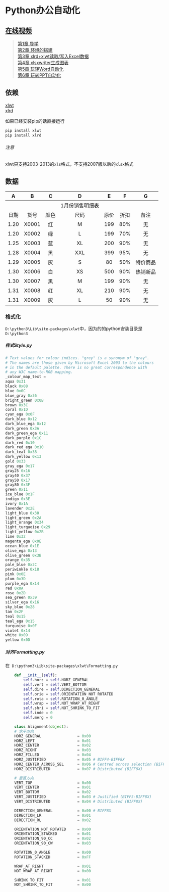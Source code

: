 # Python办公自动化
## [在线视频](https://www.bilibili.com/video/BV11p4y1n7Dx/)
> [第1章 导学](https://www.bilibili.com/video/BV16A411M7qM/)<br>
> [第2章 环境的搭建](https://www.bilibili.com/video/BV1NV411q7gV)<br>
> [第3章 xlrd+xlwt读取/写入Excel数据](https://www.bilibili.com/video/BV1BN411R7Q4)<br>
> [第4章 xlsxwriter生成图表 ](https://www.bilibili.com/video/BV1jr4y1N7Ty)<br>
> [第5章 玩转Word自动化 ](https://www.bil<br>ibili.com/video/BV1fA411T7oA)<br>
> [第6章 玩转PPT自动化](https://www.bilibili.com/video/BV1Kr4y1N7md)<br>

## 依赖
[xlwt](https://pypi.org/project/xlwt/1.0.0/)<br>
[xlrd](https://pypi.org/project/xlrd/)<br>

如果已经安装pip的话直接运行
```bash
pip install xlwt
pip install xlrd
```
###### 注意
xlwt只支持2003-2013的```xls```格式，不支持2007版以后的```xlsx```格式

## 数据
|A	|B    |C	 |D	 |E    |F	  |G|
|  :-:  |  :-:  | :-:   | :-:  |  :-:   |:-:    |:-:|
| | | |1月份销售明细表 |	|	|				
|日期	|货号    |颜色	 |尺码	 |原价    |折扣	  |备注|
|1.20	|X0001	|红	    |M	    |199	|80%	|无|
|1.20	|X0002	|绿	    |L	    |199	|70%	|无|
|1.25   |X0003	|蓝	    |XL	    |200	|90%	|无|
|1.28	|X0004	|黑	    |XXL	|399	|95%	|无|
|1.29	|X0005	|灰	    |S	    |80	    |50%	|特价商品|
|1.30	|X0006	|白	    |XS	    |500	|90%	|热销新品|
|1.30	|X0007	|黑	    |M	    |199	|90%	|无|
|1.31	|X0008	|红	    |XL	    |210	|90%	|无|
|1.31	|X0009	|灰	    |L	    |50	    |90%	|无|


### 格式化
```D:\python3\Lib\site-packages\xlwt```中，因为的的python安装目录是```D:\python3```
##### 样式Style.py
```python
# Text values for colour indices. "grey" is a synonym of "gray".
# The names are those given by Microsoft Excel 2003 to the colours
# in the default palette. There is no great correspondence with
# any W3C name-to-RGB mapping.
_colour_map_text = 
aqua 0x31
black 0x08
blue 0x0C
blue_gray 0x36
bright_green 0x0B
brown 0x3C
coral 0x1D
cyan_ega 0x0F
dark_blue 0x12
dark_blue_ega 0x12
dark_green 0x3A
dark_green_ega 0x11
dark_purple 0x1C
dark_red 0x10
dark_red_ega 0x10
dark_teal 0x38
dark_yellow 0x13
gold 0x33
gray_ega 0x17
gray25 0x16
gray40 0x37
gray50 0x17
gray80 0x3F
green 0x11
ice_blue 0x1F
indigo 0x3E
ivory 0x1A
lavender 0x2E
light_blue 0x30
light_green 0x2A
light_orange 0x34
light_turquoise 0x29
light_yellow 0x2B
lime 0x32
magenta_ega 0x0E
ocean_blue 0x1E
olive_ega 0x13
olive_green 0x3B
orange 0x35
pale_blue 0x2C
periwinkle 0x18
pink 0x0E
plum 0x3D
purple_ega 0x14
red 0x0A
rose 0x2D
sea_green 0x39
silver_ega 0x16
sky_blue 0x28
tan 0x2F
teal 0x15
teal_ega 0x15
turquoise 0x0F
violet 0x14
white 0x09
yellow 0x0D
```
##### 对齐Formatting.py
在``` D:\python3\Lib\site-packages\xlwt\Formatting.py```
```py
    def __init__(self):
        self.horz = self.HORZ_GENERAL
        self.vert = self.VERT_BOTTOM
        self.dire = self.DIRECTION_GENERAL
        self.orie = self.ORIENTATION_NOT_ROTATED
        self.rota = self.ROTATION_0_ANGLE
        self.wrap = self.NOT_WRAP_AT_RIGHT
        self.shri = self.NOT_SHRINK_TO_FIT
        self.inde = 0
        self.merg = 0

    class Alignment(object):
    # 水平方向
    HORZ_GENERAL                = 0x00
    HORZ_LEFT                   = 0x01
    HORZ_CENTER                 = 0x02
    HORZ_RIGHT                  = 0x03
    HORZ_FILLED                 = 0x04
    HORZ_JUSTIFIED              = 0x05 # BIFF4-BIFF8X
    HORZ_CENTER_ACROSS_SEL      = 0x06 # Centred across selection (BIFF4-BIFF8X)
    HORZ_DISTRIBUTED            = 0x07 # Distributed (BIFF8X)

    # 垂直方向
    VERT_TOP                    = 0x00
    VERT_CENTER                 = 0x01
    VERT_BOTTOM                 = 0x02
    VERT_JUSTIFIED              = 0x03 # Justified (BIFF5-BIFF8X)
    VERT_DISTRIBUTED            = 0x04 # Distributed (BIFF8X)

    DIRECTION_GENERAL           = 0x00 # BIFF8X
    DIRECTION_LR                = 0x01
    DIRECTION_RL                = 0x02

    ORIENTATION_NOT_ROTATED     = 0x00
    ORIENTATION_STACKED         = 0x01
    ORIENTATION_90_CC           = 0x02
    ORIENTATION_90_CW           = 0x03

    ROTATION_0_ANGLE            = 0x00
    ROTATION_STACKED            = 0xFF

    WRAP_AT_RIGHT               = 0x01
    NOT_WRAP_AT_RIGHT           = 0x00

    SHRINK_TO_FIT               = 0x01
    NOT_SHRINK_TO_FIT           = 0x00    
```

